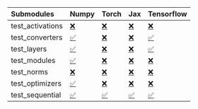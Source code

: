 | Submodules       | Numpy                                                                                                                           | Torch                                                                                                                           | Jax                                                                                                                             | Tensorflow                                                                                                                      |
|:-----------------|:--------------------------------------------------------------------------------------------------------------------------------|:--------------------------------------------------------------------------------------------------------------------------------|:--------------------------------------------------------------------------------------------------------------------------------|:--------------------------------------------------------------------------------------------------------------------------------|
| test_activations | <a href="https://github.com/unifyai/ivy/runs/8005118565?check_suite_focus=true" rel="noopener noreferrer" target="_blank">❌</a> | <a href="https://github.com/unifyai/ivy/runs/8005119261?check_suite_focus=true" rel="noopener noreferrer" target="_blank">❌</a> | <a href="https://github.com/unifyai/ivy/runs/8005120241?check_suite_focus=true" rel="noopener noreferrer" target="_blank">❌</a> | <a href="https://github.com/unifyai/ivy/runs/8005121186?check_suite_focus=true" rel="noopener noreferrer" target="_blank">❌</a> |
| test_converters  | <a href="https://github.com/unifyai/ivy/runs/8005118685?check_suite_focus=true" rel="noopener noreferrer" target="_blank">✅</a> | <a href="https://github.com/unifyai/ivy/runs/8005119336?check_suite_focus=true" rel="noopener noreferrer" target="_blank">❌</a> | <a href="https://github.com/unifyai/ivy/runs/8005120389?check_suite_focus=true" rel="noopener noreferrer" target="_blank">❌</a> | <a href="https://github.com/unifyai/ivy/runs/8005121328?check_suite_focus=true" rel="noopener noreferrer" target="_blank">✅</a> |
| test_layers      | <a href="https://github.com/unifyai/ivy/runs/8005118777?check_suite_focus=true" rel="noopener noreferrer" target="_blank">✅</a> | <a href="https://github.com/unifyai/ivy/runs/8005119439?check_suite_focus=true" rel="noopener noreferrer" target="_blank">❌</a> | <a href="https://github.com/unifyai/ivy/runs/8005120532?check_suite_focus=true" rel="noopener noreferrer" target="_blank">❌</a> | <a href="https://github.com/unifyai/ivy/runs/8005121489?check_suite_focus=true" rel="noopener noreferrer" target="_blank">✅</a> |
| test_modules     | <a href="https://github.com/unifyai/ivy/runs/8005118880?check_suite_focus=true" rel="noopener noreferrer" target="_blank">✅</a> | <a href="https://github.com/unifyai/ivy/runs/8005119551?check_suite_focus=true" rel="noopener noreferrer" target="_blank">❌</a> | <a href="https://github.com/unifyai/ivy/runs/8005120663?check_suite_focus=true" rel="noopener noreferrer" target="_blank">❌</a> | <a href="https://github.com/unifyai/ivy/runs/8005121594?check_suite_focus=true" rel="noopener noreferrer" target="_blank">❌</a> |
| test_norms       | <a href="https://github.com/unifyai/ivy/runs/8005118977?check_suite_focus=true" rel="noopener noreferrer" target="_blank">❌</a> | <a href="https://github.com/unifyai/ivy/runs/8005119672?check_suite_focus=true" rel="noopener noreferrer" target="_blank">❌</a> | <a href="https://github.com/unifyai/ivy/runs/8005120814?check_suite_focus=true" rel="noopener noreferrer" target="_blank">❌</a> | <a href="https://github.com/unifyai/ivy/runs/8005121698?check_suite_focus=true" rel="noopener noreferrer" target="_blank">❌</a> |
| test_optimizers  | <a href="https://github.com/unifyai/ivy/runs/8005119108?check_suite_focus=true" rel="noopener noreferrer" target="_blank">✅</a> | <a href="https://github.com/unifyai/ivy/runs/8005119791?check_suite_focus=true" rel="noopener noreferrer" target="_blank">❌</a> | <a href="https://github.com/unifyai/ivy/runs/8005120979?check_suite_focus=true" rel="noopener noreferrer" target="_blank">❌</a> | <a href="https://github.com/unifyai/ivy/runs/8005121903?check_suite_focus=true" rel="noopener noreferrer" target="_blank">❌</a> |
| test_sequential  | <a href="https://github.com/unifyai/ivy/runs/8005119183?check_suite_focus=true" rel="noopener noreferrer" target="_blank">✅</a> | <a href="https://github.com/unifyai/ivy/runs/8005120061?check_suite_focus=true" rel="noopener noreferrer" target="_blank">✅</a> | <a href="https://github.com/unifyai/ivy/runs/8005121082?check_suite_focus=true" rel="noopener noreferrer" target="_blank">✅</a> | <a href="https://github.com/unifyai/ivy/runs/8005121995?check_suite_focus=true" rel="noopener noreferrer" target="_blank">✅</a> |